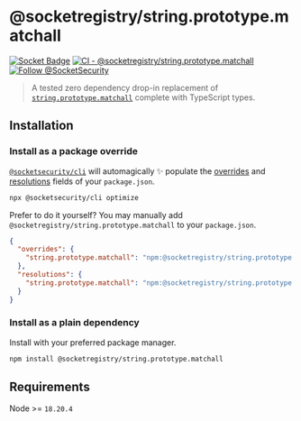 # @socketregistry/string.prototype.matchall

[![Socket Badge](https://socket.dev/api/badge/npm/package/@socketregistry/string.prototype.matchall)](https://socket.dev/npm/package/@socketregistry/string.prototype.matchall)
[![CI - @socketregistry/string.prototype.matchall](https://github.com/SocketDev/socket-registry-js/actions/workflows/test.yml/badge.svg)](https://github.com/SocketDev/socket-registry-js/actions/workflows/test.yml)
[![Follow @SocketSecurity](https://img.shields.io/twitter/follow/SocketSecurity?style=social)](https://twitter.com/SocketSecurity)

> A tested zero dependency drop-in replacement of
> [`string.prototype.matchall`](https://www.npmjs.com/package/string.prototype.matchall)
> complete with TypeScript types.

## Installation

### Install as a package override

[`@socketsecurity/cli`](https://www.npmjs.com/package/@socketsecurity/cli) will
automagically :sparkles: populate the
[overrides](https://docs.npmjs.com/cli/v9/configuring-npm/package-json#overrides)
and [resolutions](https://yarnpkg.com/configuration/manifest#resolutions) fields
of your `package.json`.

```sh
npx @socketsecurity/cli optimize
```

Prefer to do it yourself? You may manually add
`@socketregistry/string.prototype.matchall` to your `package.json`.

```json
{
  "overrides": {
    "string.prototype.matchall": "npm:@socketregistry/string.prototype.matchall@^1"
  },
  "resolutions": {
    "string.prototype.matchall": "npm:@socketregistry/string.prototype.matchall@^1"
  }
}
```

### Install as a plain dependency

Install with your preferred package manager.

```sh
npm install @socketregistry/string.prototype.matchall
```

## Requirements

Node >= `18.20.4`
